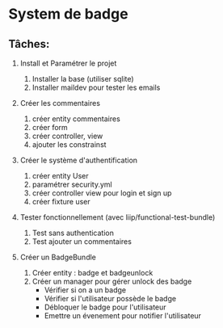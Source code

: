 System de badge
===============

Tâches:
-------
1. Install et Paramétrer le projet
   1. Installer la base (utiliser sqlite)
   2. Installer maildev pour tester les emails

2. Créer les commentaires
   1. créer entity commentaires
   2. créer form 
   3. créer controller, view
   4. ajouter les constrainst 

3. Créer le système d'authentification
   1. créer entity User
   2. paramétrer security.yml
   3. créer controller view pour login et sign up
   4. créer fixture user 

4. Tester fonctionnellement (avec liip/functional-test-bundle)
   1. Test sans authentication
   2. Test ajouter un commentaires


5. Créer un BadgeBundle
   1. Créer entity : badge et badgeunlock
   2. Créer un manager pour gérer unlock des badge 
      * Vérifier si on a un badge 
      * Vérifier si l'utilisateur possède le badge 
      * Débloquer le badge pour l'utilisateur
      * Emettre un évenement pour notifier l'utilisateur
      

